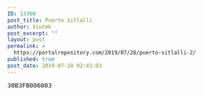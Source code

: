 ```yaml
---
ID: 13360
post_title: Puerto Sitlalli
author: Xiutek
post_excerpt: ""
layout: post
permalink: >
  https://portalrepository.com/2019/07/28/puerto-sitlalli-2/
published: true
post_date: 2019-07-28 02:43:03
---
```

<pre>30B3FB006003</pre>